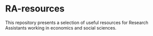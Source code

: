 # RA-resources
This repository presents a selection of useful resources for Research Assistants working in economics and social sciences. 
